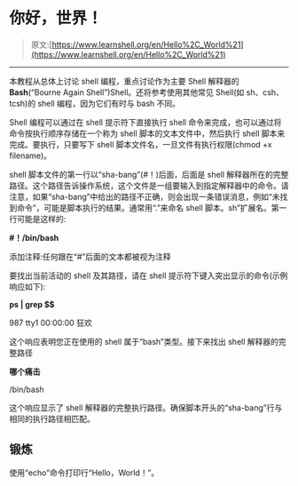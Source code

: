 # 你好，世界！

> 原文:[https://www.learnshell.org/en/Hello%2C_World%21](https://www.learnshell.org/en/Hello%2C_World%21)

* * *

本教程从总体上讨论 shell 编程，重点讨论作为主要 Shell 解释器的**Bash**(“Bourne Again Shell”)Shell。还将参考使用其他常见 Shell(如 sh、csh、tcsh)的 shell 编程，因为它们有时与 bash 不同。

Shell 编程可以通过在 shell 提示符下直接执行 shell 命令来完成，也可以通过将命令按执行顺序存储在一个称为 shell 脚本的文本文件中，然后执行 shell 脚本来完成。要执行，只要写下 shell 脚本文件名，一旦文件有执行权限(chmod +x filename)。

shell 脚本文件的第一行以“sha-bang”(#！)后面，后面是 shell 解释器所在的完整路径。这个路径告诉操作系统，这个文件是一组要输入到指定解释器中的命令。请注意，如果“sha-bang”中给出的路径不正确，则会出现一条错误消息，例如“未找到命令”，可能是脚本执行的结果。通常用“.”来命名 shell 脚本。sh”扩展名。第一行可能是这样的:

**#！/bin/bash**

添加注释:任何跟在“#”后面的文本都被视为注释

要找出当前活动的 shell 及其路径，请在 shell 提示符下键入突出显示的命令(示例响应如下):

**ps | grep $$**

987 tty1 00:00:00 狂欢

这个响应表明您正在使用的 shell 属于“bash”类型。接下来找出 shell 解释器的完整路径

**哪个痛击**

/bin/bash

这个响应显示了 shell 解释器的完整执行路径。确保脚本开头的“sha-bang”行与相同的执行路径相匹配。

## 锻炼

使用“echo”命令打印行“Hello，World！”。